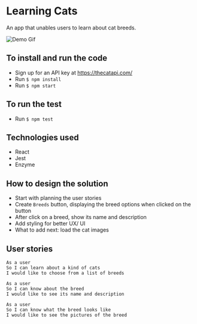 # Learning Cats

An app that unables users to learn about cat breeds.

![Demo Gif](https://media.giphy.com/media/l4vxx6DxqExTLHyrDf/giphy.gif)

## To install and run the code

- Sign up for an API key at https://thecatapi.com/
- Run `$ npm install`
- Run `$ npm start`

## To run the test
- Run `$ npm test`

## Technologies used

- React
- Jest
- Enzyme

## How to design the solution

- Start with planning the user stories
- Create `Breeds` button, displaying the breed options when clicked on the button
- After click on a breed, show its name and description
- Add styling for better UX/ UI
- What to add next: load the cat images

## User stories

```
As a user
So I can learn about a kind of cats
I would like to choose from a list of breeds

As a user
So I can know about the breed
I would like to see its name and description

As a user
So I can know what the breed looks like
I would like to see the pictures of the breed
```
